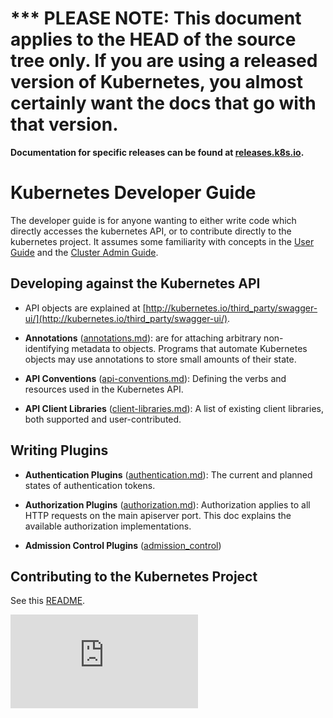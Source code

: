 <!-- BEGIN MUNGE: UNVERSIONED_WARNING -->

<!-- BEGIN STRIP_FOR_RELEASE -->

<h1>*** PLEASE NOTE: This document applies to the HEAD of the source
tree only. If you are using a released version of Kubernetes, you almost
certainly want the docs that go with that version.</h1>

<strong>Documentation for specific releases can be found at
[releases.k8s.io](http://releases.k8s.io).</strong>

<!-- END STRIP_FOR_RELEASE -->

<!-- END MUNGE: UNVERSIONED_WARNING -->
# Kubernetes Developer Guide

The developer guide is for anyone wanting to either write code which directly accesses the
kubernetes API, or to contribute directly to the kubernetes project.
It assumes some familiarity with concepts in the [User Guide](user-guide.md) and the [Cluster Admin
Guide](cluster-admin-guide.md).


## Developing against the Kubernetes API

* API objects are explained at [http://kubernetes.io/third_party/swagger-ui/](http://kubernetes.io/third_party/swagger-ui/).

* **Annotations** ([annotations.md](annotations.md)): are for attaching arbitrary non-identifying metadata to objects.
  Programs that automate Kubernetes objects may use annotations to store small amounts of their state.

* **API Conventions** ([api-conventions.md](api-conventions.md)):
  Defining the verbs and resources used in the Kubernetes API.

* **API Client Libraries** ([client-libraries.md](client-libraries.md)):
  A list of existing client libraries, both supported and user-contributed.

## Writing Plugins

* **Authentication Plugins** ([authentication.md](authentication.md)):
  The current and planned states of authentication tokens.

* **Authorization Plugins** ([authorization.md](authorization.md)):
  Authorization applies to all HTTP requests on the main apiserver port.
  This doc explains the available authorization implementations.

* **Admission Control Plugins** ([admission_control](design/admission_control.md))

## Contributing to the Kubernetes Project

See this [README](../docs/devel/README.md).


[![Analytics](https://kubernetes-site.appspot.com/UA-36037335-10/GitHub/docs/developer-guide.md?pixel)]()
